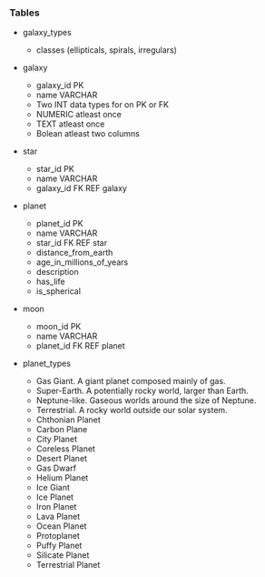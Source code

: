 ### Tables

- galaxy_types
   - classes (ellipticals, spirals, irregulars)
- galaxy
   - galaxy_id PK
   - name VARCHAR
   - Two INT data types for on PK or FK
   - NUMERIC atleast once
   - TEXT atleast once
   - Bolean atleast two columns
- star
  - star_id PK
  - name VARCHAR
  - galaxy_id FK REF galaxy

- planet
  - planet_id PK
  - name VARCHAR
  - star_id FK REF star
  - distance_from_earth
  - age_in_millions_of_years
  - description
  - has_life
  - is_spherical
- moon
  - moon_id PK
  - name VARCHAR
  - planet_id FK REF planet

- planet_types
  - Gas Giant. A giant planet composed mainly of gas.
  - Super-Earth. A potentially rocky world, larger than Earth.
  - Neptune-like. Gaseous worlds around the size of Neptune.
  - Terrestrial. A rocky world outside our solar system.
  - Chthonian Planet
  - Carbon Plane
  - City Planet
  - Coreless Planet
  - Desert Planet
  - Gas Dwarf
  - Helium Planet
  - Ice Giant
  - Ice Planet
  - Iron Planet
  - Lava Planet
  - Ocean Planet
  - Protoplanet
  - Puffy Planet
  - Silicate Planet
  - Terrestrial Planet